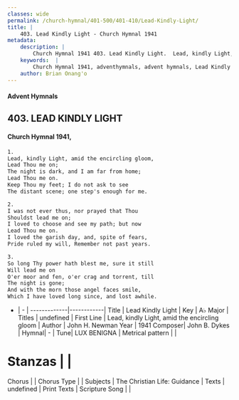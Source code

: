 ```yaml
---
classes: wide
permalink: /church-hymnal/401-500/401-410/Lead-Kindly-Light/
title: |
    403. Lead Kindly Light - Church Hymnal 1941
metadata:
    description: |
        Church Hymnal 1941 403. Lead Kindly Light.  Lead, kindly Light, amid the encircling gloom,  Lead Thou me on;  The night is dark, and I am far from home;  Lead Thou me on.  Keep Thou my feet; I do not ask to see  The distant scene; one step's enough for me. 
    keywords:  |
        Church Hymnal 1941, adventhymnals, advent hymnals, Lead Kindly Light, Lead, kindly Light, amid the encircling gloom. 
    author: Brian Onang'o
---
```


#### Advent Hymnals
## 403. LEAD KINDLY LIGHT
####  Church Hymnal 1941,

```txt
1.
Lead, kindly Light, amid the encircling gloom, 
Lead Thou me on; 
The night is dark, and I am far from home; 
Lead Thou me on. 
Keep Thou my feet; I do not ask to see 
The distant scene; one step's enough for me. 

2.
I was not ever thus, nor prayed that Thou 
Shouldst lead me on; 
I loved to choose and see my path; but now 
Lead Thou me on. 
I loved the garish day, and, spite of fears, 
Pride ruled my will, Remember not past years. 

3.
So long Thy power hath blest me, sure it still 
Will lead me on 
O'er moor and fen, o'er crag and torrent, till 
The night is gone; 
And with the morn those angel faces smile, 
Which I have loved long since, and lost awhile.

```

- |   -  |
-------------|------------|
Title | Lead Kindly Light |
Key | A♭ Major |
Titles | undefined |
First Line | Lead, kindly Light, amid the encircling gloom |
Author | John H. Newman
Year | 1941
Composer| John B. Dykes |
Hymnal|  - |
Tune| LUX BENIGNA |
Metrical pattern | |
# Stanzas |  |
Chorus |  |
Chorus Type |  |
Subjects | The Christian Life: Guidance |
Texts | undefined |
Print Texts | 
Scripture Song |  |
    
